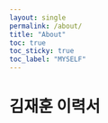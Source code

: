 ```yaml
---
layout: single
permalink: /about/
title: "About"
toc: true
toc_sticky: true
toc_label: "MYSELF"
---
```


# 김재훈 이력서